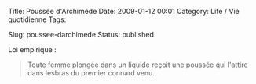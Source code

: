 Title: Poussée d'Archimède
Date: 2009-01-12 00:01
Category: Life / Vie quotidienne
Tags:

Slug: poussee-darchimede
Status: published

Loi empirique :

> Toute femme plongée dans un liquide reçoit une poussée qui l'attire dans lesbras du premier connard venu.
